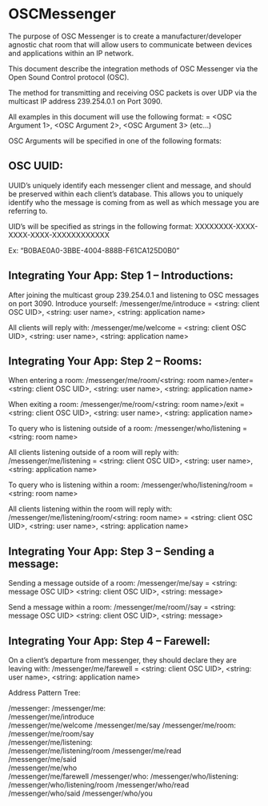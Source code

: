 # OSCMessenger

The purpose of OSC Messenger is to create a manufacturer/developer agnostic chat room that will allow users to communicate between devices and applications within an IP network.

This document describe the integration methods of OSC Messenger via the Open Sound Control protocol (OSC).

The method for transmitting and receiving OSC packets is over UDP via the multicast IP address 239.254.0.1 on Port 3090.

All examples in this document will use the following format:
<OSC Address Pattern> = <OSC Argument 1>, <OSC Argument 2>, <OSC Argument 3> (etc…)

OSC Arguments will be specified in one of the following formats:
<OSC Argument Type: Description>
<OSC Argument Type: Example>

## OSC UUID:

UUID’s uniquely identify each messenger client and message, and should be preserved within each client’s database. This allows you to uniquely identify who the message is coming from as well as which message you are referring to.

UID’s will be specified as strings in the following format:
XXXXXXXX-XXXX-XXXX-XXXX-XXXXXXXXXXXX

Ex:
“B0BAE0A0-3BBE-4004-888B-F61CA125D0B0”

## Integrating Your App: Step 1 – Introductions:

After joining the multicast group 239.254.0.1 and listening to OSC messages on port 3090.
Introduce yourself:
/messenger/me/introduce = <string: client OSC UID>, <string: user name>, <string: application name>

All clients will reply with:
/messenger/me/welcome = <string: client OSC UID>, <string: user name>, <string: application name>


## Integrating Your App: Step 2 – Rooms:

When entering a room:
/messenger/me/room/<string: room name>/enter= <string: client OSC UID>, <string: user name>, <string: application name>

When exiting a room:
/messenger/me/room/<string: room name>/exit = <string: client OSC UID>, <string: user name>, <string: application name>

To query who is listening outside of a room:
/messenger/who/listening = <string: room name>

All clients listening outside of a room will reply with:
/messenger/me/listening = <string: client OSC UID>, <string: user name>, <string: application name>

To query who is listening within a room:
/messenger/who/listening/room = <string: room name>

All clients listening within the room will reply with:
/messenger/me/listening/room/<string: room name> = <string: client OSC UID>, <string: user name>, <string: application name>


## Integrating Your App: Step 3 – Sending a message:

Sending a message outside of a room:
/messenger/me/say = <string: message OSC UID> <string: client OSC UID>, <string: message>

Send a message within a room:
/messenger/me/room/<room name>/say = <string: message OSC UID> <string: client OSC UID>, <string: message>


## Integrating Your App: Step 4 – Farewell:

On a client’s departure from messenger, they should declare they are leaving with:
/messenger/me/farewell = <string: client OSC UID>, <string: user name>, <string: application name>

Address Pattern Tree:

/messenger:
  /messenger/me:				
		/messenger/me/introduce			
		/messenger/me/welcome
    /messenger/me/say
    /messenger/me/room:							
		  /messenger/me/room/say		
	  /messenger/me/listening:				
      /messenger/me/listening/room
    /messenger/me/read				
    /messenger/me/said				
    /messenger/me/who				
    /messenger/me/farewell
  /messenger/who:
    /messenger/who/listening:
      /messenger/who/listening/room
    /messenger/who/read
    /messenger/who/said
    /messenger/who/you
